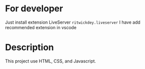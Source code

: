 # For developer

Just install extension LiveServer `ritwickdey.liveserver`
I have add recommended extension in vscode

# Description

This project use HTML, CSS, and Javascript.
